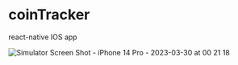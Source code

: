 # coinTracker
react-native IOS app

![Simulator Screen Shot - iPhone 14 Pro - 2023-03-30 at 00 21 18](https://user-images.githubusercontent.com/83416622/228670725-0a7ecc11-14fa-439d-a749-db3e3b82c371.png)
